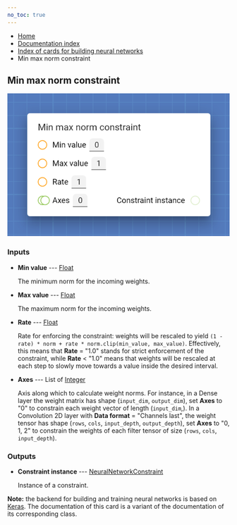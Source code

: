 ```yaml
---
no_toc: true
---
```


<ul class="breadcrumb">
    <li><a href="">Home</a></li>
    <li><a href="documentation">Documentation index</a></li>
    <li><a href="neural_network_cards/">Index of cards for building neural networks</a></li>
    <li>Min max norm constraint</li>
</ul>

## Min max norm constraint



!["Min max norm constraint" card](assets/img/neural_network_cards/constraint_MinMaxNorm.png)


### Inputs


* **Min value** --- [Float](types/Float)

  The minimum norm for the incoming weights.

* **Max value** --- [Float](types/Float)

  The maximum norm for the incoming weights.

* **Rate** --- [Float](types/Float)

  Rate for enforcing the constraint: weights will be rescaled to yield `(1 - rate) * norm + rate * norm.clip(min_value, max_value)`. Effectively, this means that **Rate** = "1.0" stands for strict enforcement of the constraint, while **Rate** < "1.0" means that weights will be rescaled at each step to slowly move towards a value inside the desired interval.

* **Axes** --- List of [Integer](types/Integer)

  Axis along which to calculate weight norms. For instance, in a Dense layer the weight matrix has shape (`input_dim`, `output_dim`), set **Axes** to "0" to constrain each weight vector of length (`input_dim`,). In a Convolution 2D layer with **Data format** = "Channels last", the weight tensor has shape (`rows`, `cols`, `input_depth`, `output_depth`), set **Axes** to "0, 1, 2" to constrain the weights of each filter tensor of size (`rows`, `cols`, `input_depth`).





### Outputs


* **Constraint instance** --- [NeuralNetworkConstraint](types/NeuralNetworkConstraint)

  Instance of a constraint.






**Note:** the backend for building and training neural networks is based on [Keras](https://keras.io/). The documentation of this card is a variant of the documentation of its corresponding class.